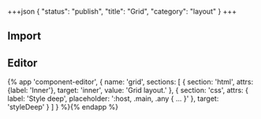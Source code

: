 +++json
{
  "status": "publish",
  "title": "Grid",
  "category": "layout"
}
+++

## Import

<app-component-import componentName="grid"></app-component-import>

## Editor

{%
  app 'component-editor', {
    name: 'grid',
    sections: [
      {
        section: 'html',
        attrs: {label: 'Inner'},
        target: 'inner',
        value: 'Grid layout.'
      },
      {
        section: 'css',
        attrs: {
          label: 'Style deep',
          placeholder: ':host, .main, .any { ... }'
        },
        target: 'styleDeep'
      }
    ]
  }
%}{% endapp %}
